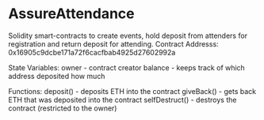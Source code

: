 # AssureAttendance
Solidity smart-contracts to create events, hold deposit from attenders for registration and return deposit for attending.
Contract Addresss: 0x16905c9dcbe171a72f6cacfbab4925d27602992a

State Variables:
owner - contract creator
balance - keeps track of which address deposited how much

Functions:
deposit() - deposits ETH into the contract
giveBack() - gets back ETH that was deposited into the contract
selfDestruct() - destroys the contract (restricted to the owner)
